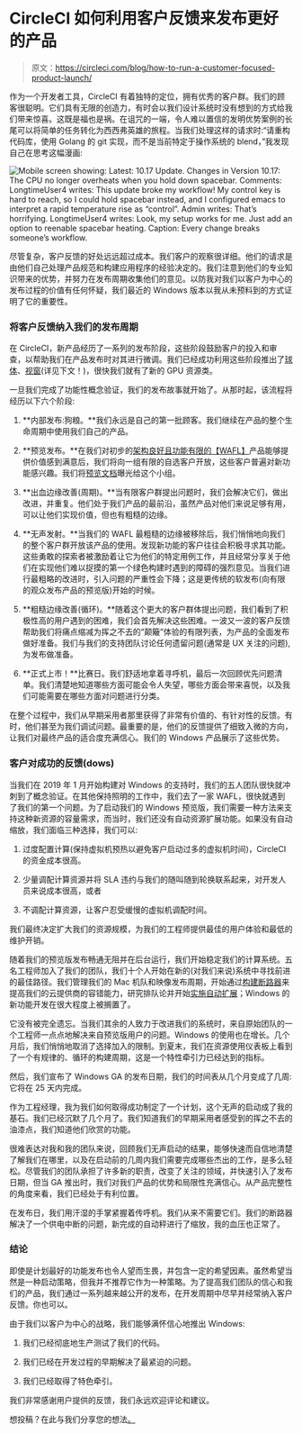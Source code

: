 # CircleCI 如何利用客户反馈来发布更好的产品

> 原文：<https://circleci.com/blog/how-to-run-a-customer-focused-product-launch/>

作为一个开发者工具，CircleCI 有着独特的定位，拥有优秀的客户群。我们的顾客很聪明。它们具有无限的创造力，有时会以我们设计系统时没有想到的方式给我们带来惊喜。这既是福也是祸。在诅咒的一端，令人难以置信的发明优势案例的长尾可以将简单的任务转化为西西弗英雄的旅程。当我们处理这样的请求时:“请重构代码库，使用 Golang 的 git 实现，而不是当前特定于操作系统的 blend，”我发现自己在思考这幅漫画:

![Mobile screen showing: Latest: 10.17 Update. Changes in Version 10.17: The CPU no longer overheats when you hold down spacebar. Comments: LongtimeUser4 writes: This update broke my workflow! My control key is hard to reach, so I could hold spacebar instead, and I configured emacs to interpret a rapid temperature rise as “control”. Admin writes: That’s horrifying. LongtimeUser4 writes: Look, my setup works for me. Just add an option to reenable spacebar heating. Caption: Every change breaks someone’s workflow.](img/8c89b503359dbd1ef1a9b5c99e24b46d.png "There are probably children out there holding down spacebar to stay warm in the winter! YOUR UPDATE MURDERS CHILDREN.")

尽管复杂，客户反馈的好处远远超过成本。我们客户的观察很详细。他们的请求是由他们自己处理产品规范和构建应用程序的经验决定的。我们注意到他们的专业知识带来的优势，并努力在发布周期收集他们的意见。以防我对我们以客户为中心的发布过程的价值有任何怀疑，我们最近的 Windows 版本以我从未预料到的方式证明了它的重要性。

### 将客户反馈纳入我们的发布周期

在 CircleCI，新产品经历了一系列的发布阶段，这些阶段鼓励客户的投入和审查，以帮助我们在产品发布时对其进行微调。我们已经成功利用这些阶段推出了[球体](https://circleci.com/blog/reflections-major-feature-launch/)、[视窗](https://circleci.com/blog/windows-general-availability-announcement/)(详见下文！)，很快我们就有了新的 GPU 资源类。

一旦我们完成了功能性概念验证，我们的发布故事就开始了。从那时起，该流程将经历以下六个阶段:

1.  **内部发布:狗粮。**我们永远是自己的第一批顾客。我们继续在产品的整个生命周期中使用我们自己的产品。

2.  **预览发布。**在我们对初步的[架构良好且功能有限的【WAFL】](https://circleci.com/blog/wafl-a-scalable-mvp-alternative/)产品能够提供价值感到满意后，我们将向一组有限的自选客户开放，这些客户普遍对新功能感兴趣。我们将[预览文档](https://github.com/CircleCI-Public/windows-preview-docs)曝光给这个小组。

3.  **出血边缘改善(周期)。**当有限客户群提出问题时，我们会解决它们，做出改进，并重复。他们处于我们产品的最前沿，虽然产品对他们来说足够有用，可以让他们实现价值，但也有粗糙的边缘。

4.  **无声发射。**当我们的 WAFL 最粗糙的边缘被移除后，我们悄悄地向我们的整个客户群开放该产品的使用。发现新功能的客户往往会积极寻求其功能。这些勇敢的探索者被激励着让它为他们的特定用例工作，并且经常分享关于他们在实现他们难以捉摸的第一个绿色构建时遇到的障碍的强烈意见。当我们进行最粗略的改进时，引入问题的严重性会下降；这是更传统的软发布(向有限的观众发布产品的预览版)开始的时候。

5.  **粗糙边缘改善(循环)。**随着这个更大的客户群体提出问题，我们看到了积极性高的用户遇到的困难，我们会首先解决这些困难。一波又一波的客户反馈帮助我们将痛点缩减为挥之不去的“颠簸”体验的有限列表，为产品的全面发布做好准备。我们与我们的支持团队讨论任何遗留问题(通常是 UX 关注的问题),为发布做准备。

6.  **正式上市！**比赛日。我们舒适地拿着寻呼机，最后一次回顾优先问题清单。我们清楚地知道哪些方面可能会令人失望，哪些方面会带来喜悦，以及我们可能需要在哪些方面对问题进行分类。

在整个过程中，我们从早期采用者那里获得了非常有价值的、有针对性的反馈。有时，他们甚至为我们调试问题。最重要的是，他们的反馈提供了细致入微的方向，让我们对最终产品的适合度充满信心。我们的 Windows 产品展示了这些优势。

### 客户对成功的反馈(dows)

当我们在 2019 年 1 月开始构建对 Windows 的支持时，我们的五人团队很快就冲刺到了概念验证。在其他保持照明的工作中，我们去了一家 WAFL，很快就遇到了我们的第一个问题。为了启动我们的 Windows 预览版，我们需要一种方法来支持这种新资源的容量需求，而当时，我们还没有自动资源扩展功能。如果没有自动缩放，我们面临三种选择，我们可以:

1.  过度配置计算(保持虚拟机预热以避免客户启动过多的虚拟机时间)，CircleCI 的资金成本很高。

2.  少量调配计算资源并将 SLA 违约与我们的随叫随到轮换联系起来，对开发人员来说成本很高，或者

3.  不调配计算资源，让客户忍受缓慢的虚拟机调配时间。

我们最终决定扩大我们的资源规模，为我们的工程师提供最佳的用户体验和最低的维护开销。

随着我们的预览版发布畅通无阻并在后台运行，我们开始稳定我们的计算系统。五名工程师加入了我们的团队，我们十个人开始在新的(对我们来说)系统中寻找前进的最佳路径。我们管理我们的 Mac 机队和映像发布周期，开始通过[构建断路器](https://circleci.com/blog/offering-stable-compute-despite-unstable-cloud-providers/)来提高我们的云提供商的容错能力，研究排队论并开始[实施自动扩展](https://www.therepl.net/episodes/29/)；Windows 的新功能开发在很大程度上被搁置了。

它没有被完全遗忘。当我们其余的人致力于改进我们的系统时，来自原始团队的一个工程师一点点地解决来自预览版用户的问题。Windows 的使用也在增长。几个月后，我们悄悄地取消了选择加入的限制。到夏末，我们在资源使用仪表板上看到了一个有规律的、循环的构建周期，这是一个特性牵引力已经达到的指标。

然后，我们宣布了 Windows GA 的发布日期，我们的时间表从几个月变成了几周:它将在 25 天内完成。

作为工程经理，我为我们如何取得成功制定了一个计划，这个无声的启动成了我的基石。我们已经沉默了几个月了。我们知道我们的早期采用者感受到的挥之不去的油漆点，我们知道他们欣赏的功能。

很难表达对我和我的团队来说，回顾我们无声启动的结果，能够快速而自信地清楚了解我们在哪里，以及在启动前的几周内我们需要完成哪些杰出的工作，是多么轻松。尽管我们的团队承担了许多新的职责，改变了关注的领域，并快速引入了发布日期，但当 GA 推出时，我们对我们产品的优势和局限性充满信心。从产品完整性的角度来看，我们已经处于有利位置。

在发布日，我们用汗湿的手掌紧握着传呼机。我们从来不需要它们。我们的断路器解决了一个供电中断的问题，新完成的自动秤进行了缩放，我的血压也正常了。

### 结论

即使是计划最好的功能发布也令人望而生畏，并包含一定的希望因素。虽然希望当然是一种启动策略，但我并不推荐它作为一种策略。为了提高我们团队的信心和我们的产品，我们通过一系列越来越公开的发布，在开发周期中尽早并经常纳入客户反馈。你也可以。

由于我们以客户为中心的战略，我们能够满怀信心地推出 Windows:

1.  我们已经彻底地生产测试了我们的代码。

2.  我们已经在开发过程的早期解决了最紧迫的问题。

3.  我们已经取得了特色牵引。

我们非常感谢用户提供的反馈，我们永远欢迎评论和建议。

想投稿？在此与我们分享您的想法[。](https://ideas.circleci.com/)